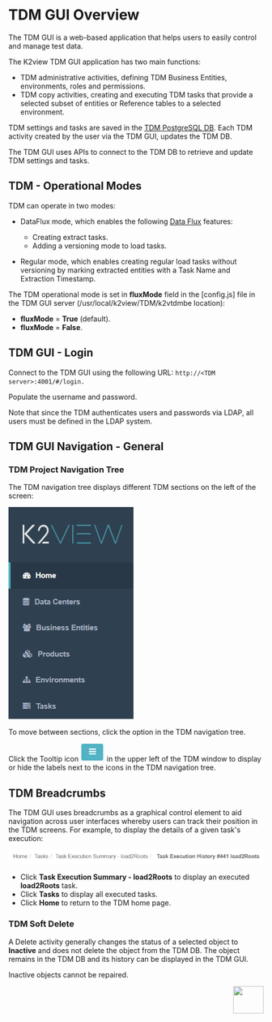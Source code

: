 # TDM GUI Overview

The TDM GUI is a web-based application that helps users to easily control and manage test data.

The K2view TDM GUI application has two main functions:

- TDM administrative activities, defining TDM Business Entities, environments, roles and permissions.
- TDM copy activities, creating and executing TDM tasks that provide a selected subset of entities or Reference tables to a selected environment.

TDM settings and tasks are saved in the [TDM PostgreSQL DB](/articles/TDM/tdm_architecture/02_tdm_database.md).  Each TDM activity created by the user via the TDM GUI, updates the TDM DB. 

The TDM GUI uses APIs to connect to the TDM DB to retrieve and update TDM settings and tasks.

## TDM - Operational Modes

TDM can operate in two modes:

- DataFlux mode, which enables the following [Data Flux](/articles/TDM/tdm_overview/02_tdm_glossary.md#data-flux) features:
  - Creating extract tasks.
  - Adding a versioning mode to load tasks. 

- Regular mode, which enables creating regular load tasks without versioning by marking extracted entities with a Task Name and Extraction Timestamp.

The TDM operational mode is set in **fluxMode** field in the [config.js] file in the TDM GUI server (/usr/local/k2view/TDM/k2vtdmbe location):   

- **fluxMode** = **True** (default). 
- **fluxMode** = **False**.   

## TDM GUI - Login

Connect to the TDM GUI using the following URL: `http://<TDM server>:4001/#/login.`

Populate the username and password. 

Note that since the TDM authenticates users and passwords via LDAP, all users must be defined in the LDAP system. 

## TDM GUI Navigation - General

### TDM Project Navigation Tree

The TDM navigation tree displays different TDM sections on the left of the screen:

![tdm navigation](images/tdm_gui_navigation_pane.png)

                             

To move between sections, click the option in the TDM navigation tree.

Click the Tooltip icon ![tooltip](images/tdm_gui_tooltip_icon.png) in the upper left of the TDM window to display or hide the labels next to the icons in the TDM navigation tree. 

## TDM Breadcrumbs 

The TDM GUI uses breadcrumbs as a graphical control element to aid navigation across user interfaces whereby users can track their position in the TDM screens. For example, to display the details of a given task's execution: 

![breadcrumbs](images/breadcrumbs_example.png)

- Click **Task Execution Summary - load2Roots** to display an executed **load2Roots** task. 
- Click **Tasks** to display all executed tasks.
- Click **Home** to return to the TDM home page.

### TDM Soft Delete

A Delete activity generally changes the status of a selected object to **Inactive** and does not delete the object from the TDM DB. The object remains in the TDM DB and its history can be displayed in the TDM GUI.

Inactive objects cannot be repaired.

[<img align="right" width="60" height="54" src="/articles/images/Next.png">](02_tdm_gui_user_types.md)

